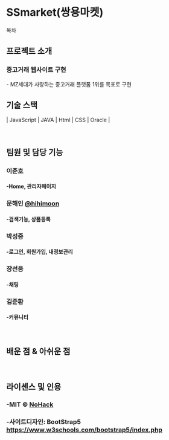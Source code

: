# SSmarket(쌍용마켓)


목차

## 프로젝트 소개

### 중고거래 웹사이트 구현

<p align="justify"> 
  - MZ세대가 사랑하는 중고거래 플랫폼 1위를 목표로 구현

<br>

## 기술 스택


| JavaScript | JAVA       |  Html    |  CSS   |  Oracle   |

<br>

## 팀원 및 담당 기능

### 이준호
####  -Home, 관리자페이지


### 문해인 [@hihimoon](https://github.com/hihimoon)
#### -검색기능, 상품등록


### 박성중
#### -로그인, 회원가입, 내정보관리


### 장선웅
#### -채팅

### 김준환
#### -커뮤니티


<br>

## 배운 점 & 아쉬운 점

<p align="justify">

</p>

<br>

## 라이센스 및 인용

### -MIT &copy; [NoHack](mailto:lbjp114@gmail.com)<br>
### -사이트디자인: BootStrap5 https://www.w3schools.com/bootstrap5/index.php

<!-- Stack Icon Refernces -->

[js]: /images/stack/javascript.svg
[css]: /images/stack/css.svg
[html]: /images/stack/html.svg
[java]: /images/stack/java.png 
[oracle]: /images/stack/oracle.png
[spring]: /images/stack/spring-96.svg
